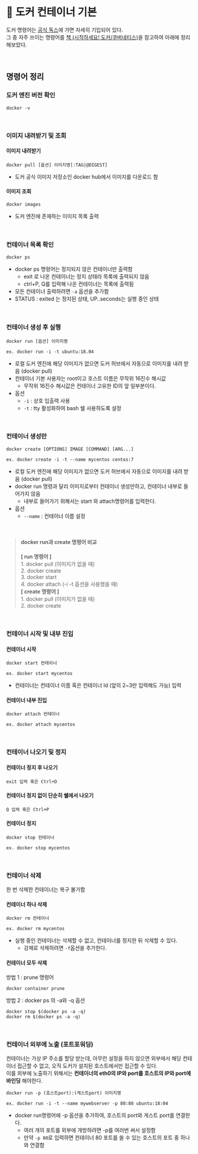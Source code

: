 # 🐳 도커 컨테이너 기본

도커 명령어는 [공식 독스](https://docs.docker.com/engine/reference/commandline/docker/)에 가면 자세히 기입되어 있다.   
그 중 자주 쓰이는 명령어를 [책 (시작하세요! 도커/쿠버네티스)](https://ebook-product.kyobobook.co.kr/dig/epd/ebook/E000002928535)을 참고하여 아래에 정리해보았다.   

<br>

## 명령어 정리

### 도커 엔진 버전 확인  
``` shell
docker -v
```
<br>

### 이미지 내려받기 및 조회 
#### 이미지 내려받기 
``` shell
docker pull [옵션] 이미지명[:TAG|@DIGEST]
```
- 도커 공식 이미지 저장소인 docker hub에서 이미지를 다운로드 함

#### 이미지 조회
``` shell
docker images
```
- 도커 엔진에 존재하는 이미지 목록 출력

<br>

### 컨테이너 목록 확인
``` shell
docker ps
```
- docker ps 명령어는 정지되지 않은 컨테이너만 출력함
    - exit 로 나온 컨테이너는 정지 상태라 목록에 출력되지 않음
    - ctrl+P, Q를 입력해 나온 컨테이너는 목록에 출력됨   
- 모든 컨테이너 출력하려면 `-a` 옵션을 추가함
- STATUS : exited 는 정지된 상태, UP..seconds는 실행 중인 상태

<br>


### 컨테이너 생성 후 실행 
``` shell
docker run [옵션] 이미지명

ex. docker run -i -t ubuntu:18.04
```
- 로컬 도커 엔진에 해당 이미지가 없으면 도커 허브에서 자동으로 이미지를 내려 받음 (docker pull)
- 컨테이너 기본 사용자는 root이고 호스트 이름은 무작위 16진수 해시값
    - 무작위 16진수 해시값은 컨테이너 고유한 ID의 앞 일부분이다.
- 옵션 
    - `-i` : 상호 입출력 사용 
    - `-t` : tty 활성화하여 bash 쉘 사용하도록 설정

<br>

### 컨테이너 생성만
``` shell
docker create [OPTIONS] IMAGE [COMMAND] [ARG...]

ex. docker create -i -t --name mycentos centos:7
```
- 로컬 도커 엔진에 해당 이미지가 없으면 도커 허브에서 자동으로 이미지를 내려 받음 (docker pull)
- docker run 명령과 달리 이미지로부터 컨테이너 생성만하고, 컨테이너 내부로 들어가지 않음
    - 내부로 들어가기 위해서는 start 와 attach명령어를 입력한다. 
- 옵션
    - `--name` : 컨테이너 이름 설정 

<br>

>  #### docker run과 create 명령어 비교  
> <b>[ run 명령어 ]</b>  
    1. docker pull (이미지가 없을 때)  
    2. docker create  
    3. docker start  
    4. docker attach (-i -t 옵션을 사용했을 때)      
> <b>[ create 명령어 ]</b>  
    1. docker pull (이미지가 없을 때)  
    2. docker create 


<br>

### 컨테이너 시작 및 내부 진입
#### 컨테이너 시작
``` shell
docker start 컨테이너

ex. docker start mycentos
```
- 컨테이너는 컨테이너 이름 혹은 컨테이너 Id (앞의 2~3만 입력해도 가능) 입력

#### 컨테이너 내부 진입
``` shell
docker attach 컨테이너

ex. docker attach mycentos
```
<br>


### 컨테이너 나오기 및 정지
#### 컨테이너 정지 후 나오기
``` shell
exit 입력 혹은 Ctrl+D
```  
#### 컨테이너 정지 없이 단순히 쉘에서 나오기
``` shell
Q 입력 혹은 Ctrl+P
```

#### 컨테이너 정지
``` shell
docker stop 컨테이너 

ex. docker stop mycentos
```

<br>

### 컨테이너 삭제
한 번 삭제한 컨테이너는 복구 불가함
#### 컨테이너 하나 삭제
``` shell
docker rm 컨테이너

ex. docker rm mycentos
```
- 실행 중인 컨테이너는 삭제할 수 없고, 컨테이너를 정지한 뒤 삭제할 수 있다.
    - 강제로 삭제하려면 `-f`옵션을 추가한다.  

#### 컨테이너 모두 삭제
방법 1 : prune 명령어
``` shell
docker container prune
```

방법 2 : docker ps 의 -a와 -q 옵션
``` shell
docker stop $(docker ps -a -q)
docker rm $(docker ps -a -q)
```

<br>

### 컨테이너 외부에 노출 (포트포워딩)
컨테이너는 가상 IP 주소를 할당 받는데, 아무런 설정을 하지 않으면 외부에서 해당 컨테이너 접근할 수 없고, 오직 도커가 설치된 호스트에서만 접근할 수 있다.   
이를 외부에 노출하기 위해서는 <b>컨테이너의 eth0의 IP와 port를 호스트의 IP와 port에 바인딩</b> 해야한다.  

``` shell
docker run -p (호스트port):(게스트port) 이미지명

ex. docker run -i -t --name mywebserver -p 80:80 ubuntu:18:04
```
- docker run명령어에 -p 옵션을 추가하여, 호스트의 port와 게스트 port를 연결한다. 
    - 여러 개의 포트를 외부에 개방하려면 -p를 여러번 써서 설정함
    - 만약 `-p 80`로 입력하면 컨테이너 80 포트를 쓸 수 있는 호스트의 포트 중 하나와 연결함 

